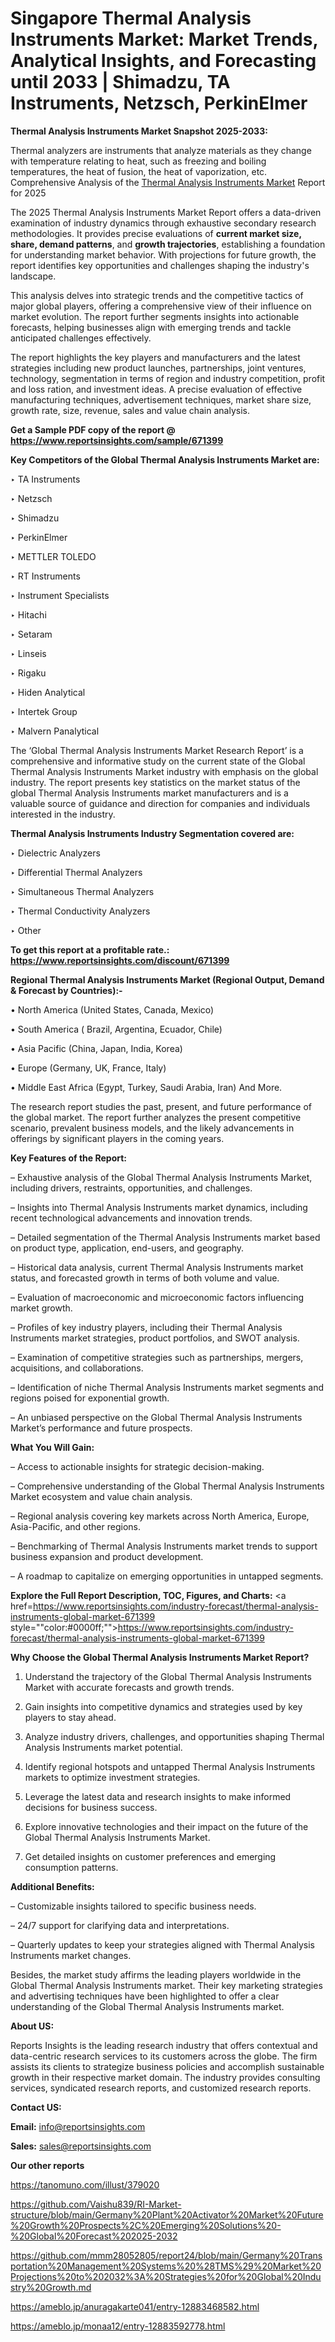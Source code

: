 # Singapore Thermal Analysis Instruments Market: Market Trends, Analytical Insights, and Forecasting until 2033 | Shimadzu, TA Instruments, Netzsch, PerkinElmer

<strong>Thermal Analysis Instruments Market Snapshot 2025-2033:</strong>

Thermal analyzers are instruments that analyze materials as they change with temperature relating to heat, such as freezing and boiling temperatures, the heat of fusion, the heat of vaporization, etc. Comprehensive Analysis of the <a href=https://www.reportsinsights.com/sample/671399>Thermal Analysis Instruments Market</a> Report for 2025

The 2025 Thermal Analysis Instruments Market Report offers a data-driven examination of industry dynamics through exhaustive secondary research methodologies. It provides precise evaluations of <strong>current market size, share, demand patterns</strong>, and <strong>growth trajectories</strong>, establishing a foundation for understanding market behavior. With projections for future growth, the report identifies key opportunities and challenges shaping the industry's landscape.

This analysis delves into strategic trends and the competitive tactics of major global players, offering a comprehensive view of their influence on market evolution. The report further segments insights into actionable forecasts, helping businesses align with emerging trends and tackle anticipated challenges effectively.

The report highlights the key players and manufacturers and the latest strategies including new product launches, partnerships, joint ventures, technology, segmentation in terms of region and industry competition, profit and loss ration, and investment ideas. A precise evaluation of effective manufacturing techniques, advertisement techniques, market share size, growth rate, size, revenue, sales and value chain analysis.

<strong>Get a Sample PDF copy of the report @ <a href=https://www.reportsinsights.com/sample/671399 style=color:#0000ff;>https://www.reportsinsights.com/sample/671399</a></strong>

<strong>Key Competitors of the Global Thermal Analysis Instruments Market are:</strong>

‣ TA Instruments

‣ Netzsch

‣ Shimadzu

‣ PerkinElmer

‣ METTLER TOLEDO

‣ RT Instruments

‣ Instrument Specialists

‣ Hitachi

‣ Setaram

‣ Linseis

‣ Rigaku

‣ Hiden Analytical

‣ Intertek Group

‣ Malvern Panalytical

The ‘Global Thermal Analysis Instruments Market Research Report’ is a comprehensive and informative study on the current state of the Global Thermal Analysis Instruments Market industry with emphasis on the global industry. The report presents key statistics on the market status of the global Thermal Analysis Instruments market manufacturers and is a valuable source of guidance and direction for companies and individuals interested in the industry.

<strong>Thermal Analysis Instruments Industry Segmentation covered are:</strong>

‣ Dielectric Analyzers

‣ Differential Thermal Analyzers

‣ Simultaneous Thermal Analyzers

‣ Thermal Conductivity Analyzers

‣ Other

<strong>To get this report at a profitable rate.: <a href=https://www.reportsinsights.com/discount/671399 style=color:#0000ff;>https://www.reportsinsights.com/discount/671399</a></strong>

<strong>Regional Thermal Analysis Instruments Market (Regional Output, Demand &amp; Forecast by Countries):-</strong>

• North America (United States, Canada, Mexico)

• South America ( Brazil, Argentina, Ecuador, Chile)

• Asia Pacific (China, Japan, India, Korea)

• Europe (Germany, UK, France, Italy)

• Middle East Africa (Egypt, Turkey, Saudi Arabia, Iran) And More.

The research report studies the past, present, and future performance of the global market. The report further analyzes the present competitive scenario, prevalent business models, and the likely advancements in offerings by significant players in the coming years.

<strong>Key Features of the Report:</strong>

– Exhaustive analysis of the Global Thermal Analysis Instruments Market, including drivers, restraints, opportunities, and challenges.

– Insights into Thermal Analysis Instruments market dynamics, including recent technological advancements and innovation trends.

– Detailed segmentation of the Thermal Analysis Instruments market based on product type, application, end-users, and geography.

– Historical data analysis, current Thermal Analysis Instruments market status, and forecasted growth in terms of both volume and value.

– Evaluation of macroeconomic and microeconomic factors influencing market growth.

– Profiles of key industry players, including their Thermal Analysis Instruments market strategies, product portfolios, and SWOT analysis.

– Examination of competitive strategies such as partnerships, mergers, acquisitions, and collaborations.

– Identification of niche Thermal Analysis Instruments market segments and regions poised for exponential growth.

– An unbiased perspective on the Global Thermal Analysis Instruments Market’s performance and future prospects.

<strong>What You Will Gain:</strong>

– Access to actionable insights for strategic decision-making.

– Comprehensive understanding of the Global Thermal Analysis Instruments Market ecosystem and value chain analysis.

– Regional analysis covering key markets across North America, Europe, Asia-Pacific, and other regions.

– Benchmarking of Thermal Analysis Instruments market trends to support business expansion and product development.

– A roadmap to capitalize on emerging opportunities in untapped segments.

<strong>Explore the Full Report Description, TOC, Figures, and Charts:</strong>
<a href=https://www.reportsinsights.com/industry-forecast/thermal-analysis-instruments-global-market-671399 style=""color:#0000ff;"">https://www.reportsinsights.com/industry-forecast/thermal-analysis-instruments-global-market-671399</a>

<strong>Why Choose the Global Thermal Analysis Instruments Market Report?</strong>

1. Understand the trajectory of the Global Thermal Analysis Instruments Market with accurate forecasts and growth trends.

2. Gain insights into competitive dynamics and strategies used by key players to stay ahead.

3. Analyze industry drivers, challenges, and opportunities shaping Thermal Analysis Instruments market potential.

4. Identify regional hotspots and untapped Thermal Analysis Instruments markets to optimize investment strategies.

5. Leverage the latest data and research insights to make informed decisions for business success.

6. Explore innovative technologies and their impact on the future of the Global Thermal Analysis Instruments Market.

7. Get detailed insights on customer preferences and emerging consumption patterns.

<strong>Additional Benefits:</strong>

– Customizable insights tailored to specific business needs.

– 24/7 support for clarifying data and interpretations.

– Quarterly updates to keep your strategies aligned with Thermal Analysis Instruments market changes.

Besides, the market study affirms the leading players worldwide in the Global Thermal Analysis Instruments market. Their key marketing strategies and advertising techniques have been highlighted to offer a clear understanding of the Global Thermal Analysis Instruments market.

<strong><strong>About US</strong>:</strong>

Reports Insights is the leading research industry that offers contextual and data-centric research services to its customers across the globe. The firm assists its clients to strategize business policies and accomplish sustainable growth in their respective market domain. The industry provides consulting services, syndicated research reports, and customized research reports.

<strong>Contact US:</strong>

<p class=><b>Email:</b> <a href=mailto:info@reportsinsights.com>info@reportsinsights.com</a></p>
<p class=><b>Sales:</b> <a href=mailto:sales@reportsinsights.com>sales@reportsinsights.com</a></p>

<strong>Our other reports</strong>

<a href=https://tanomuno.com/illust/379020>https://tanomuno.com/illust/379020</a>

<a href=https://github.com/Vaishu839/RI-Market-structure/blob/main/Germany%20Plant%20Activator%20Market%20Future%20Growth%20Prospects%2C%20Emerging%20Solutions%20-%20Global%20Forecast%202025-2032>https://github.com/Vaishu839/RI-Market-structure/blob/main/Germany%20Plant%20Activator%20Market%20Future%20Growth%20Prospects%2C%20Emerging%20Solutions%20-%20Global%20Forecast%202025-2032</a>

<a href=https://github.com/mmm28052805/report24/blob/main/Germany%20Transportation%20Management%20Systems%20%28TMS%29%20Market%20Projections%20to%202032%3A%20Strategies%20for%20Global%20Industry%20Growth.md>https://github.com/mmm28052805/report24/blob/main/Germany%20Transportation%20Management%20Systems%20%28TMS%29%20Market%20Projections%20to%202032%3A%20Strategies%20for%20Global%20Industry%20Growth.md</a>

<a href=https://ameblo.jp/anuragakarte041/entry-12883468582.html>https://ameblo.jp/anuragakarte041/entry-12883468582.html</a>

<a href=https://ameblo.jp/monaa12/entry-12883592778.html>https://ameblo.jp/monaa12/entry-12883592778.html</a>

